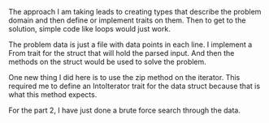 The approach I am taking leads to creating types that describe the problem domain and then define or implement traits on them. Then to get to the solution, simple code like loops would just work.

The problem data is just a file with data points in each line. I implement a From trait for the struct that will hold the parsed input. And then the methods on the struct would be used to solve the problem.

One new thing I did here is to use the zip method on the iterator. This required me to define an IntoIterator trait for the data struct because that is what this method expects.

For the part 2, I have just done a brute force search through the data.
